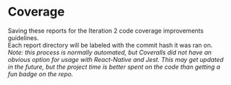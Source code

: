 # Coverage
Saving these reports for the Iteration 2 code coverage improvements guidelines.  
Each report directory will be labeled with the commit hash it was ran on.  
*Note: this process is normally automated, but Coveralls did not have an obvious option for 
usage with React-Native and Jest. This may get updated in the future, but the project time is
better spent on the code than getting a fun badge on the repo.*

